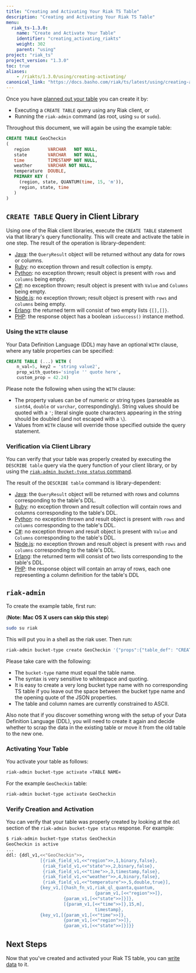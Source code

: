 ```yaml
---
title: "Creating and Activating Your Riak TS Table"
description: "Creating and Activating Your Riak TS Table"
menu:
  riak_ts-1.3.0:
    name: "Create and Activate Your Table"
    identifier: "creating_activating_riakts"
    weight: 302
    parent: "using"
project: "riak_ts"
project_version: "1.3.0"
toc: true
aliases:
    - /riakts/1.3.0/using/creating-activating/
canonical_link: "https://docs.basho.com/riak/ts/latest/using/creating-activating"
---
```



[csharp]: ../../developing/csharp#query
[erlang]: ../../developing/erlang/#query-2
[java]: ../../developing/java#query
[nodejs]: ../../developing/nodejs/#query
[php]: ../../developing/php#query
[python]: ../../developing/python#query
[ruby]: ../../developing/ruby#sql-queries
[planning]: ../planning/
[writing]: ../writingdata/


Once you have [planned out your table][planning] you can create it by:

* Executing a `CREATE TABLE` query using any Riak client, or
* Running the `riak-admin` command (as root, using `su` or `sudo`).

Throughout this document, we will again be using the example table:

```sql
CREATE TABLE GeoCheckin
(
   region       VARCHAR   NOT NULL,
   state        VARCHAR   NOT NULL,
   time         TIMESTAMP NOT NULL,
   weather      VARCHAR NOT NULL,
   temperature  DOUBLE,
   PRIMARY KEY (
     (region, state, QUANTUM(time, 15, 'm')),
     region, state, time
   )
)
```


## `CREATE TABLE` Query in Client Library

Using one of the Riak client libraries, execute the `CREATE TABLE` statement via that library's query functionality. This will create and activate the table in one step. The result of the operation is library-dependent:

* [Java][java]: the `QueryResult` object will be returned without any data for rows or columns.
* [Ruby][ruby]: no exception thrown and result collection is empty.
* [Python][python]: no exception thrown; result object is present with `rows` and `columns` being empty.
* [C#][csharp]: no exception thrown; result object is present with `Value` and `Columns` being empty.
* [Node.js][nodejs]:  no exception thrown; result object is present with `rows` and `columns` being empty.
* [Erlang][erlang]: the returned term will consist of two empty lists `{[],[]}`.
* [PHP][php]: the response object has a boolean `isSuccess()` instance method.


### Using the `WITH` clause

Your Data Definition Language (DDL) may have an optional `WITH` clause, where any table properties can be specified:

```sql
CREATE TABLE (...) WITH (
    n_val=5, key2 = 'string value2',
    prop_with_quotes='single '' quote here',
    custom_prop = 42.24)
```

Please note the following when using the `WITH` clause:

* The property values can be of numeric or string types (parseable as
  `sint64`, `double` or `varchar`, correspondingly). String values
  should be quoted with a `'`; literal single quote characters
  appearing in the string should be doubled (and not escaped with a `\`).
* Values from `WITH` clause will override those specified outside the query statement.


### Verification via Client Library

You can verify that your table was properly created by executing the `DESCRIBE table` query via the query function of your client library, or by using the [`riak-admin bucket-type status` command](#verify-creation-and-activation).

The result of the `DESCRIBE table` command is library-dependent:

* [Java][java]: the `QueryResult` object will be returned with rows and columns corresponding to the table's DDL.
* [Ruby][ruby]: no exception thrown and result collection will contain rows and columns corresponding to the table's DDL.
* [Python][python]: no exception thrown and result object is present with `rows` and `columns` corresponding to the table's DDL.
* [C#][csharp]: no exception thrown and result object is present with `Value` and `Columns` corresponding to the table's DDL.
* [Node.js][nodejs]:  no exception thrown and result object is present with `rows` and `columns` corresponding to the table's DDL.
* [Erlang][erlang]: the returned term will consist of two lists corresponding to the table's DDL.
* [PHP][php]: the response object will contain an array of rows, each one representing a column definition for the table's DDL


## `riak-admin`

To create the example table, first run:

(**Note: Mac OS X users can skip this step**)

```bash
sudo su riak
```

This will put you in a shell as the riak user. Then run:

```sh
riak-admin bucket-type create GeoCheckin '{"props":{"table_def": "CREATE TABLE GeoCheckin (region VARCHAR NOT NULL, state VARCHAR NOT NULL, time TIMESTAMP NOT NULL, weather VARCHAR NOT NULL, temperature DOUBLE, PRIMARY KEY ((region, state, QUANTUM(time, 15, 'm')), region, state, time))"}}'
```

Please take care with the following:

* The `bucket-type` name must equal the table name.
* The syntax is very sensitive to whitespace and quoting.
* It is easy to create a very long bucket type name with no corresponding
  TS table if you leave out the space between the bucket type name
  and the opening quote of the JSON properties.
* The table and column names are currently constrained to ASCII.

Also note that if you discover something wrong with the setup of your Data Definition Language (DDL), you will need to create it again and decide whether to scrap the data in the existing table or move it from the old table to the new one.


### Activating Your Table

You activate your table as follows:

```sh
riak-admin bucket-type activate »TABLE NAME«
```

For the example `GeoCheckin` table:

```sh
riak-admin bucket-type activate GeoCheckin
```


### Verify Creation and Activation

You can verify that your table was properly created by looking at the `ddl` section of the `riak-admin bucket-type status` response. For example:

```sh
$ riak-admin bucket-type status GeoCheckin
GeoCheckin is active
...
ddl: {ddl_v1,<<"GeoCheckin">>,
             [{riak_field_v1,<<"region">>,1,binary,false},
              {riak_field_v1,<<"state">>,2,binary,false},
              {riak_field_v1,<<"time">>,3,timestamp,false},
              {riak_field_v1,<<"weather">>,4,binary,false},
              {riak_field_v1,<<"temperature">>,5,double,true}],
             {key_v1,[{hash_fn_v1,riak_ql_quanta,quantum,
                                  {param_v1,[<<"region">>]},
                      {param_v1,[<<"state">>]}]},
                      [{param_v1,[<<"time">>]},15,m],
                                  timestamp},
             {key_v1,[{param_v1,[<<"time">>]},
                      {param_v1,[<<"region">>]},
                      {param_v1,[<<"state">>]}]}}
```


## Next Steps

Now that you've created and activated your Riak TS table, you can [write data][writing] to it.